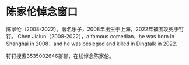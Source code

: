 # 陈家伦悼念窗口
陈家伦（2008-2022），著名乐子，2008年出生于上海，2022年被围攻死于钉钉。
Chen Jialun（2008-2022），a famous comedian，he was born in Shanghai in 2008，and he was besieged and killed in Dingtalk in 2022.

钉钉搜索3535002646群聊，在线悼念陈家伦。
